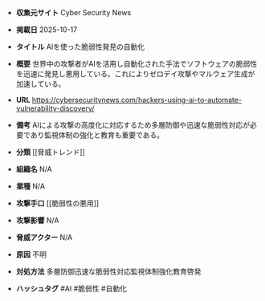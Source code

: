 - **収集元サイト**
Cyber Security News

- **掲載日**
2025-10-17

- **タイトル**
AIを使った脆弱性発見の自動化

- **概要**
世界中の攻撃者がAIを活用し自動化された手法でソフトウェアの脆弱性を迅速に発見し悪用している。これによりゼロデイ攻撃やマルウェア生成が加速している。

- **URL**
https://cybersecuritynews.com/hackers-using-ai-to-automate-vulnerability-discovery/

- **備考**
AIによる攻撃の高度化に対応するため多層防御や迅速な脆弱性対応が必要であり監視体制の強化と教育も重要である。

- **分類**
[[脅威トレンド]]

- **組織名**
N/A

- **業種**
N/A

- **攻撃手口**
[[脆弱性の悪用]]

- **攻撃影響**
N/A

- **脅威アクター**
N/A

- **原因**
不明

- **対処方法**
多層防御迅速な脆弱性対応監視体制強化教育啓発

- **ハッシュタグ**
#AI #脆弱性 #自動化
